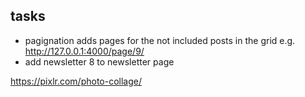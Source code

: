 ## tasks

- pagignation adds pages for the not included posts in the grid e.g. http://127.0.0.1:4000/page/9/
- add newsletter 8 to newsletter page

https://pixlr.com/photo-collage/